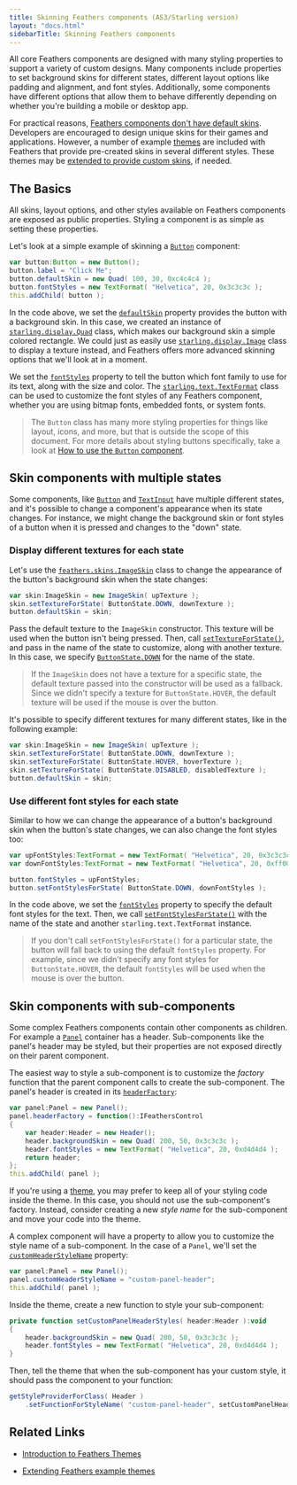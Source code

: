 ```yaml
---
title: Skinning Feathers components (AS3/Starling version)
layout: "docs.html"
sidebarTitle: Skinning Feathers components
---
```


All core Feathers components are designed with many styling properties to support a variety of custom designs. Many components include properties to set background skins for different states, different layout options like padding and alignment, and font styles. Additionally, some components have different options that allow them to behave differently depending on whether you're building a mobile or desktop app.

For practical reasons, [Feathers components don't have default skins](./faq/default-skins.md). Developers are encouraged to design unique skins for their games and applications. However, a number of example [themes](./themes.md) are included with Feathers that provide pre-created skins in several different styles. These themes may be [extended to provide custom skins](./extending-themes.md), if needed.

## The Basics

All skins, layout options, and other styles available on Feathers components are exposed as public properties. Styling a component is as simple as setting these properties.

Let's look at a simple example of skinning a [`Button`](./button.md) component:

```actionscript
var button:Button = new Button();
button.label = "Click Me";
button.defaultSkin = new Quad( 100, 30, 0xc4c4c4 );
button.fontStyles = new TextFormat( "Helvetica", 20, 0x3c3c3c );
this.addChild( button );
```

In the code above, we set the [`defaultSkin`](/api-reference/feathers/controls/BasicButton.html#defaultSkin) property provides the button with a background skin. In this case, we created an instance of [`starling.display.Quad`](https://doc.starling-framework.org/current/starling/display/Quad.html) class, which makes our background skin a simple colored rectangle. We could just as easily use [`starling.display.Image`](https://doc.starling-framework.org/current/starling/display/Image.html) class to display a texture instead, and Feathers offers more advanced skinning options that we'll look at in a moment.

We set the [`fontStyles`](/api-reference/feathers/controls/Button.html#fontStyles) property to tell the button which font family to use for its text, along with the size and color. The [`starling.text.TextFormat`](https://doc.starling-framework.org/current/starling/text/TextFormat.html) class can be used to customize the font styles of any Feathers component, whether you are using bitmap fonts, embedded fonts, or system fonts.

> The `Button` class has many more styling properties for things like layout, icons, and more, but that is outside the scope of this document. For more details about styling buttons specifically, take a look at [How to use the `Button` component](./button.md).

## Skin components with multiple states

Some components, like [`Button`](./button.md) and [`TextInput`](./text-input.md) have multiple different states, and it's possible to change a component's appearance when its state changes. For instance, we might change the background skin or font styles of a button when it is pressed and changes to the "down" state.

### Display different textures for each state

Let's use the [`feathers.skins.ImageSkin`](/api-reference/feathers/skins/ImageSkin.html) class to change the appearance of the button's background skin when the state changes:

```actionscript
var skin:ImageSkin = new ImageSkin( upTexture );
skin.setTextureForState( ButtonState.DOWN, downTexture );
button.defaultSkin = skin;
```

Pass the default texture to the `ImageSkin` constructor. This texture will be used when the button isn't being pressed. Then, call [`setTextureForState()`](</api-reference/feathers/skins/ImageSkin.html#setTextureForState()>), and pass in the name of the state to customize, along with another texture. In this case, we specify [`ButtonState.DOWN`](/api-reference/feathers/controls/ButtonState.html#DOWN) for the name of the state.

> If the `ImageSkin` does not have a texture for a specific state, the default texture passed into the constructor will be used as a fallback. Since we didn't specify a texture for `ButtonState.HOVER`, the default texture will be used if the mouse is over the button.

It's possible to specify different textures for many different states, like in the following example:

```actionscript
var skin:ImageSkin = new ImageSkin( upTexture );
skin.setTextureForState( ButtonState.DOWN, downTexture );
skin.setTextureForState( ButtonState.HOVER, hoverTexture );
skin.setTextureForState( ButtonState.DISABLED, disabledTexture );
button.defaultSkin = skin;
```

### Use different font styles for each state

Similar to how we can change the appearance of a button's background skin when the button's state changes, we can also change the font styles too:

```actionscript
var upFontStyles:TextFormat = new TextFormat( "Helvetica", 20, 0x3c3c3c );
var downFontStyles:TextFormat = new TextFormat( "Helvetica", 20, 0xff0000 );

button.fontStyles = upFontStyles;
button.setFontStylesForState( ButtonState.DOWN, downFontStyles );
```

In the code above, we set the [`fontStyles`](/api-reference/feathers/controls/Button.html#fontStyles) property to specify the default font styles for the text. Then, we call [`setFontStylesForState()`](</api-reference/feathers/controls/Button.html#setFontStylesForState()>) with the name of the state and another `starling.text.TextFormat` instance.

> If you don't call `setFontStylesForState()` for a particular state, the button will fall back to using the default `fontStyles` property. For example, since we didn't specify any font styles for `ButtonState.HOVER`, the default `fontStyles` will be used when the mouse is over the button.

## Skin components with sub-components

Some complex Feathers components contain other components as children. For example a [`Panel`](./panel.md) container has a header. Sub-components like the panel's header may be styled, but their properties are not exposed directly on their parent component.

The easiest way to style a sub-component is to customize the _factory_ function that the parent component calls to create the sub-component. The panel's header is created in its [`headerFactory`](/api-reference/feathers/controls/Panel.html#headerFactory):

```actionscript
var panel:Panel = new Panel();
panel.headerFactory = function():IFeathersControl
{
    var header:Header = new Header();
    header.backgroundSkin = new Quad( 200, 50, 0x3c3c3c );
    header.fontStyles = new TextFormat( "Helvetica", 20, 0xd4d4d4 );
    return header;
};
this.addChild( panel );
```

If you're using a [theme](./themes.md), you may prefer to keep all of your styling code inside the theme. In this case, you should not use the sub-component's factory. Instead, consider creating a new _style name_ for the sub-component and move your code into the theme.

A complex component will have a property to allow you to customize the style name of a sub-component. In the case of a `Panel`, we'll set the [`customHeaderStyleName`](/api-reference/feathers/controls/Panel.html#customHeaderStyleName) property:

```actionscript
var panel:Panel = new Panel();
panel.customHeaderStyleName = "custom-panel-header";
this.addChild( panel );
```

Inside the theme, create a new function to style your sub-component:

```actionscript
private function setCustomPanelHeaderStyles( header:Header ):void
{
    header.backgroundSkin = new Quad( 200, 50, 0x3c3c3c );
    header.fontStyles = new TextFormat( "Helvetica", 20, 0xd4d4d4 );
}
```

Then, tell the theme that when the sub-component has your custom style, it should pass the component to your function:

```actionscript
getStyleProviderForClass( Header )
    .setFunctionForStyleName( "custom-panel-header", setCustomPanelHeaderStyles );
```

## Related Links

- [Introduction to Feathers Themes](./themes.md)

- [Extending Feathers example themes](./extending-themes.md)
